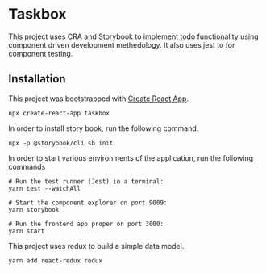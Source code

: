 # Taskbox
This project uses CRA and Storybook to implement todo functionality using component driven development methedology. It also uses jest to for component testing. 
## Installation
This project was bootstrapped with [Create React App](https://github.com/facebook/create-react-app).
```
npx create-react-app taskbox
```

In order to install story book, run the following command. 
```
npx -p @storybook/cli sb init
```

In order to start various environments of the application, run the following commands

```
# Run the test runner (Jest) in a terminal:
yarn test --watchAll

# Start the component explorer on port 9009:
yarn storybook

# Run the frontend app proper on port 3000:
yarn start

```

This project uses redux to build a simple data model.

```
yarn add react-redux redux
```